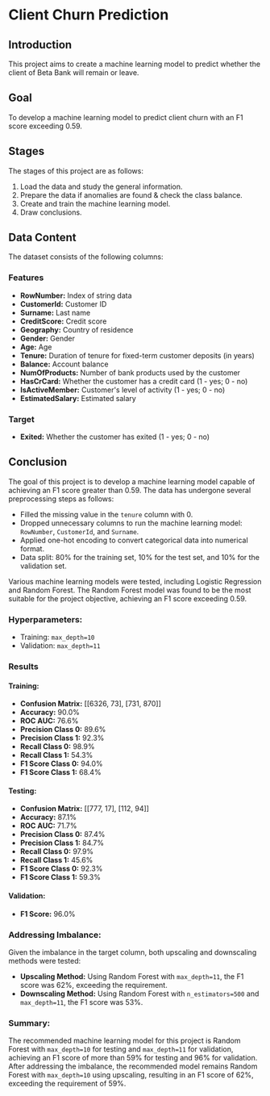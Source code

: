 # Client Churn Prediction

## Introduction
This project aims to create a machine learning model to predict whether the client of Beta Bank will remain or leave.

## Goal
To develop a machine learning model to predict client churn with an F1 score exceeding 0.59.

## Stages
The stages of this project are as follows:
1. Load the data and study the general information.
2. Prepare the data if anomalies are found & check the class balance.
3. Create and train the machine learning model.
4. Draw conclusions.

## Data Content
The dataset consists of the following columns:

### Features
- **RowNumber:** Index of string data
- **CustomerId:** Customer ID
- **Surname:** Last name
- **CreditScore:** Credit score
- **Geography:** Country of residence
- **Gender:** Gender
- **Age:** Age
- **Tenure:** Duration of tenure for fixed-term customer deposits (in years)
- **Balance:** Account balance
- **NumOfProducts:** Number of bank products used by the customer
- **HasCrCard:** Whether the customer has a credit card (1 - yes; 0 - no)
- **IsActiveMember:** Customer's level of activity (1 - yes; 0 - no)
- **EstimatedSalary:** Estimated salary

### Target
- **Exited:** Whether the customer has exited (1 - yes; 0 - no)

## Conclusion
The goal of this project is to develop a machine learning model capable of achieving an F1 score greater than 0.59. The data has undergone several preprocessing steps as follows:
- Filled the missing value in the `tenure` column with 0.
- Dropped unnecessary columns to run the machine learning model: `RowNumber`, `CustomerId`, and `Surname`.
- Applied one-hot encoding to convert categorical data into numerical format.
- Data split: 80% for the training set, 10% for the test set, and 10% for the validation set.

Various machine learning models were tested, including Logistic Regression and Random Forest. The Random Forest model was found to be the most suitable for the project objective, achieving an F1 score exceeding 0.59.

### Hyperparameters:
- Training: `max_depth=10`
- Validation: `max_depth=11`

### Results
#### Training:
- **Confusion Matrix:** [[6326, 73], [731, 870]]
- **Accuracy:** 90.0%
- **ROC AUC:** 76.6%
- **Precision Class 0:** 89.6%
- **Precision Class 1:** 92.3%
- **Recall Class 0:** 98.9%
- **Recall Class 1:** 54.3%
- **F1 Score Class 0:** 94.0%
- **F1 Score Class 1:** 68.4%

#### Testing:
- **Confusion Matrix:** [[777, 17], [112, 94]]
- **Accuracy:** 87.1%
- **ROC AUC:** 71.7%
- **Precision Class 0:** 87.4%
- **Precision Class 1:** 84.7%
- **Recall Class 0:** 97.9%
- **Recall Class 1:** 45.6%
- **F1 Score Class 0:** 92.3%
- **F1 Score Class 1:** 59.3%

#### Validation:
- **F1 Score:** 96.0%

### Addressing Imbalance:
Given the imbalance in the target column, both upscaling and downscaling methods were tested:
- **Upscaling Method:** Using Random Forest with `max_depth=11`, the F1 score was 62%, exceeding the requirement.
- **Downscaling Method:** Using Random Forest with `n_estimators=500` and `max_depth=11`, the F1 score was 53%.

### Summary:
The recommended machine learning model for this project is Random Forest with `max_depth=10` for testing and `max_depth=11` for validation, achieving an F1 score of more than 59% for testing and 96% for validation. After addressing the imbalance, the recommended model remains Random Forest with `max_depth=10` using upscaling, resulting in an F1 score of 62%, exceeding the requirement of 59%.
